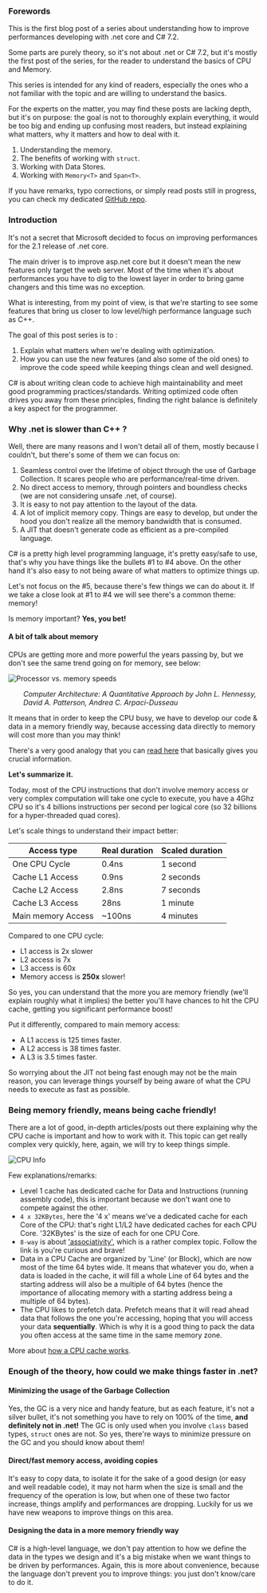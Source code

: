 ### Forewords

This is the first blog post of a series about understanding how to improve performances developing with .net core and C# 7.2.

Some parts are purely theory, so it's not about .net or C# 7.2, but it's mostly the first post of the series, for the reader to understand the basics of CPU and Memory.

This series is intended for any kind of readers, especially the ones who a not familiar with the topic and are willing to understand the basics.

For the experts on the matter, you may find these posts are lacking depth, but it's on purpose: the goal is not to thoroughly explain everything, it would be too big and ending up confusing most readers, but instead explaining what matters, why it matters and how to deal with it.

1. Understanding the memory.
2. The benefits of working with `struct`.
3. Working with Data Stores.
4. Working with `Memory<T>` and `Span<T>`.

If you have remarks, typo corrections, or simply read posts still in progress, you can check my dedicated [GitHub repo](https://github.com/nockawa/BlogPosts/tree/Optimize.net/Optimize%20.net).

### Introduction

It's not a secret that Microsoft decided to focus on improving performances for the 2.1 release of .net core.

The main driver is to improve asp.net core but it doesn't mean the new features only target the web server. Most of the time when it's about performances you have to dig to the lowest layer in order to bring game changers and this time was no exception.

What is interesting, from my point of view, is that we're starting to see some features that bring us closer to low level/high performance language such as C++.

The goal of this post series is to :

1. Explain what matters when we're dealing with optimization.
2. How you can use the new features (and also some of the old ones) to improve the code speed while keeping things clean and well designed.

C# is about writing clean code to achieve high maintainability and meet good programming practices/standards. Writing optimized code often drives you away from these principles, finding the right balance is definitely a key aspect for the programmer.

### Why .net is slower than C++ ?

Well, there are many reasons and I won't detail all of them, mostly because I couldn't, but there's some of them we can focus on:

1. Seamless control over the lifetime of object through the use of Garbage Collection. It scares people who are performance/real-time driven.
2. No direct access to memory, through pointers and boundless checks (we are not considering unsafe .net, of course).
3. It is easy to not pay attention to the layout of the data.
4. A lot of implicit memory copy. Things are easy to develop, but under the hood you don't realize all the memory bandwidth that is consumed.
5. A JIT that doesn't generate code as efficient as a pre-compiled language.

C# is a pretty high level programming language, it's pretty easy/safe to use, that's why you have things like the bullets #1 to #4 above. On the other hand it's also easy to not being aware of what matters to optimize things up.

Let's not focus on the #5, because there's few things we can do about it. If we take a close look at #1 to #4 we will see there's a common theme: memory!

Is memory important? **Yes, you bet!**

#### A bit of talk about memory

CPUs are getting more and more powerful the years passing by, but we don't see the same trend going on for memory, see below:

![Processor vs. memory speeds][1]

<p style="padding-left: 30px;">
  <em><cite>Computer Architecture: A Quantitative Approach</cite> by John L. Hennessy, David A. Patterson, Andrea C. Arpaci-Dusseau</em>
</p>

It means that in order to keep the CPU busy, we have to develop our code & data in a memory friendly way, because accessing data directly to memory will cost more than you may think!

There's a very good analogy that you can [read here][2] that basically gives you crucial information.

**Let's summarize it.**

Today, most of the CPU instructions that don't involve memory access or very complex computation will take one cycle to execute, you have a 4Ghz CPU so it's 4 billions instructions per second per logical core (so 32 billions for a hyper-threaded quad cores).

Let's scale things to understand their impact better:

| Access type        | Real duration | Scaled duration |
|--------------------|---------------|-----------------|
| One CPU Cycle      | 0.4ns         | 1 second        |
| Cache L1 Access    | 0.9ns         | 2 seconds       |
| Cache L2 Access    | 2.8ns         | 7 seconds       |
| Cache L3 Access    | 28ns          | 1 minute        |
| Main memory Access | ~100ns        | 4 minutes       |

Compared to one CPU cycle:

* L1 access is 2x slower
* L2 access is 7x
* L3 access is 60x
* Memory access is **250x** slower!

So yes, you can understand that the more you are memory friendly (we'll explain roughly what it implies) the better you'll have chances to hit the CPU cache, getting you significant performance boost!

Put it differently, compared to main memory access:

* A L1 access is 125 times faster.
* A L2 access is 38 times faster.
* A L3 is 3.5 times faster.

So worrying about the JIT not being fast enough may not be the main reason, you can leverage things yourself by being aware of what the CPU needs to execute as fast as possible.

### Being memory friendly, means being cache friendly!

There are a lot of good, in-depth articles/posts out there explaining why the CPU cache is important and how to work with it. This topic can get really complex very quickly, here, again, we will try to keep things simple.

![CPU Info](http://loicbaumann.fr/wp-content/uploads/2018/03/CPU-Z.png)

Few explanations/remarks:

* Level 1 cache has dedicated cache for Data and Instructions (running assembly code), this is important because we don't want one to compete against the other.
* `4 x 32KBytes`, here the '4 x' means we've a dedicated cache for each Core of the CPU: that's right L1/L2 have dedicated caches for each CPU Core. '32KBytes' is the size of each for one CPU Core.
* `8-way` is about ['associativity'](https://en.wikipedia.org/wiki/CPU_cache#Associativity), which is a rather complex topic. Follow the link is you're curious and brave!
* Data in a CPU Cache are organized by 'Line' (or Block), which are now most of the time 64 bytes wide. It means that whatever you do, when a data is loaded in the cache, it will fill a whole Line of 64 bytes and the starting address will also be a multiple of 64 bytes (hence the importance of allocating memory with a starting address being a multiple of 64 bytes).
* The CPU likes to prefetch data. Prefetch means that it will read ahead data that follows the one you're accessing, hoping that you will access your data **sequentially**. Which is why it is a good thing to pack the data you often access at the same time in the same memory zone.

More about [how a CPU cache works](https://en.wikipedia.org/wiki/CPU_cache).

### Enough of the theory, how could we make things faster in .net?

#### Minimizing the usage of the Garbage Collection

Yes, the GC is a very nice and handy feature, but as each feature, it's not a silver bullet, it's not something you have to rely on 100% of the time, **and definitely not in .net!** The GC is only used when you involve `class` based types, `struct` ones are not. So yes, there're ways to minimize pressure on the GC and you should know about them!

#### Direct/fast memory access, avoiding copies

It's easy to copy data, to isolate it for the sake of a good design (or easy and well readable code), it may not harm when the size is small and the frequency of the operation is low, but when one of these two factor increase, things amplify and performances are dropping. Luckily for us we have new weapons to improve things on this area.

#### Designing the data in a more memory friendly way

C# is a high-level language, we don't pay attention to how we define the data in the types we design and it's a big mistake when we want things to be driven by performances. Again, this is more about convenience, because the language don't prevent you to improve things: you just don't know/care to do it.


 [1]: https://assets.bitbashing.io/images/mem_gap.png
 [2]: http://www.prowesscorp.com/computer-latency-at-a-human-scale/